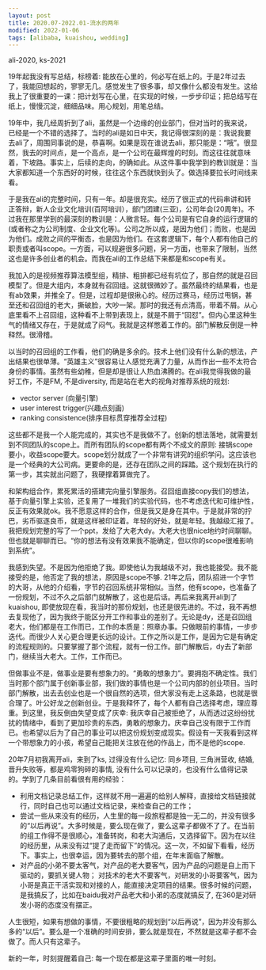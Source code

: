 ```yaml
---
layout: post
title: 2020.07-2022.01-流水的两年 
modified: 2022-01-06
tags: [alibaba, kuaishou, wedding]
---
```

<p class="meta">ali-2020, ks-2021</p>

19年起我没有写总结，标榜着: 能放在心里的，何必写在纸上的。于是2年过去了，我能回想起的，寥寥无几。感觉发生了很多事，却又像什么都没有发生。这给我上了很重要的一课：把计划写在心里，在实现的时候，一步步印证；把总结写在纸上，慢慢沉淀，细细品味。用心规划，用笔总结。

19年中，我几经周折到了ali，虽然是一个边缘的创业部门，但对当时的我来说，已经是一个不错的选择了。当时的ali是如日中天，我记得很深刻的是：我说我要去ali了，周围同事说的是，恭喜啊。如果是现在谁说去ali，那只能是：“哦”。很显然，我去的时间点，是一个高点，是一个公司在最辉煌的时刻。而这往往就意味着，下坡路。事实上，后续的走向，的确如此。从这件事中我学到的教训就是：当大家都知道一个东西好的时候，往往这个东西就快到头了。做选择要拉长时间线来看。

于是我在ali的完整时间，只有一年。却是很充实。经历了很正式的代码串讲和转正答辩，新人企业文化培训(百阿培训），部门团建(三亚)，公司年会(20周年)。不过我在那里学到的最深刻的教训是：人微言轻。每个公司是有它自身的运行逻辑的(或者称之为公司制度、企业文化等)。公司之所以成，是因为他们；而败，也是因为他们。成败之间的平衡态，也是因为他们。在这套逻辑下，每个人都有他自己的职责或者叫scope。一方面，可以规避很多问题，另一方面，也带来了限制，当然这也是许多创业者的机会。而我在ali的工作总结下来都是和scope有关。

我加入的是视频推荐算法模型组，精排、粗排都已经有坑位了，那自然的就是召回模型了。但是大组内，本身就有召回组。这就很微妙了。虽然最终的结果看，也是有ab效果，并推全了。但是，过程却是很揪心的。经历过赛马，经历过甩锅，甚至还和召回组的老大，撕破脸，大吵一架。那时的我还有点清高，带着不屑。从心底里看不上召回组，这种看不上带到表现上，就是不屑于“回怼”。但内心里这种生气的情绪又存在，于是就成了闷气。我就是这样憋着工作的。部门解散反倒是一种释然。很滑稽。

以当时的召回组的工作看，他们的确是多余的。技术上他们没有什么新的想法，产出结果也很单薄。“英雄主义”很容易让人感觉充满了力量，从而作出一些不太符合身份的事情。虽然有些幼稚，但是却是很让人热血沸腾的。在ali我觉得我做的最好工作，不是FM, 不是diversity, 而是站在老大的视角对推荐系统的规划:

- vector server (向量引擎)
- user interest trigger(兴趣点刻画)
- ranking consistence(排序目标贯穿推荐全过程)

这些都不是我一个人能完成的，其实也不是我做不了。创新的想法落地，就需要划到不同团队的scope上。而所有团队的scope都有两个不成文的原则: 接锅scope要小，收益scope要大。scope划分就成了一个非常有讲究的组织学问。这应该也是一个经典的大公司病。更要命的是，还存在团队之间的踩踏。这个规划在执行的第一步，其实就出问题了，我硬撑着算做完了。

和架构组合作，累死累活的搭建完向量引擎服务。召回组直接copy我们的想法，基于向量引擎上实验，还复用了一堆我们的实验代码，也不考虑迭代和可维护性，反正有效果就ok。我不愿意这样的合作，但是我又是身在其中。于是就非常的拧巴，劣币驱逐良币，就是这样被印证着。年轻的好处，就是年轻。我越级汇报了。我把规划完整的写了一个ppt，发给了大老大dy。大老大也很nice地约时间聊聊。但也就是聊聊而已。“你的想法有没有效果我不能确定，但以你的scope很难影响到系统”。 

我感到失望。不是因为他拒绝了我。即使他认为我越级不对，我也能接受。我不能接受的是，他否定了我的想法，原因是scope不够. 21年之后，团队招进一个字节的大哥，从他的介绍看，字节的召回系统非常相似。当然，他有scope，也准备了一份规划，不过不久之后部门就解散了，这也是后话。再后来我离开ali到了kuaishou, 即使放现在看，我当时的那份规划，也还是很先进的。不过，我不再想去复现他了，因为我终于能区分开工作和事业的差别了。无论是dy，还是召回组老大，他们都是在工作而已，工作的本质是：照章办事。只做眼前的事情，一步步迭代。而很少人关心更合理更长远的设计。工作之所以是工作，是因为它是有确定的流程规则的。只要掌握了那个流程，就有一份工作。部门解散后，dy去了新部门，继续当大老大。工作，工作而已。

但做事业不是，做事业是要有想象力的。“勇敢的想象力”。要拥抱不确定性。我们当时那个部门属于创新事业部，我们做的事情也是一个公司内部的创业项目。当时部门解散，出去去创业也是一个很自然的选项，但大家没有走上这条路，也就是很合理了。叶公好龙之创新创业。于是我释怀了，每个人都有自己选择考虑，理应尊重。到这里，我反倒由失望变成了庆幸: 我庆幸自己被拒绝了，从而透过这纷纷扰扰的情绪中，看到了更加珍贵的东西，勇敢的想象力。庆幸自己没有限于工作而已。也希望以后为了自己的事业可以把这份规划变成现实。假设有一天我看到这样一个带想象力的小孩，希望自己能把关注放在他的作品上，而不是他的scope.

20年7月初我离开ali，来到了ks, 过得没有什么记忆: 同乡项目, 三角洲营收, 结婚, 晋升失败等，都是鸡零狗碎的事情, 没有什么可以记录的，也没有什么值得记录的。学到了几条目前看很有用的经验：

- 利用文档记录总结工作，这样就不用一遍遍的给别人解释，直接给文档链接就行，同时自己也可以通过文档记录，来检查自己的工作；
- 尝试一些从来没有的经历，人生里的每一段旅程都是独一无二的，并没有很多的“以后再说”。大多时候是，要么现在做了，要么这辈子都做不了了。在当前的组工作得不是很顺心，准备转岗，和老大沟通后，又选择留下。因为在以往的经历里，从来没有过“提了走而留下”的情况。这一次，不如留下看看，经历下。事实上，也很幸运，因为要转去的那个组，在年末面临了解散。
- 对产品的小弟不要太客气，对产品的老大要客气，因为产品的问题是自上而下驱动的，要抓关键人物； 对技术的老大不要客气，对研发的小哥要客气，因为小哥是真正干活实现和对接的人，能直接决定项目的结果。很多时候的问题，是我搞反了，比如在baidu我对产品老大和小弟的态度就搞反了, 在360是对研发小哥的态度没有摆正。


人生很短，如果有想做的事情，不要很粗略的规划到“以后再说”，因为并没有那么多的“以后”。要么是一个准确的时间安排，要么就是现在，不然就是这辈子都不会做了。而人只有这辈子。

新的一年，时刻提醒着自己: 每一个现在都是这辈子里面的唯一时刻。






